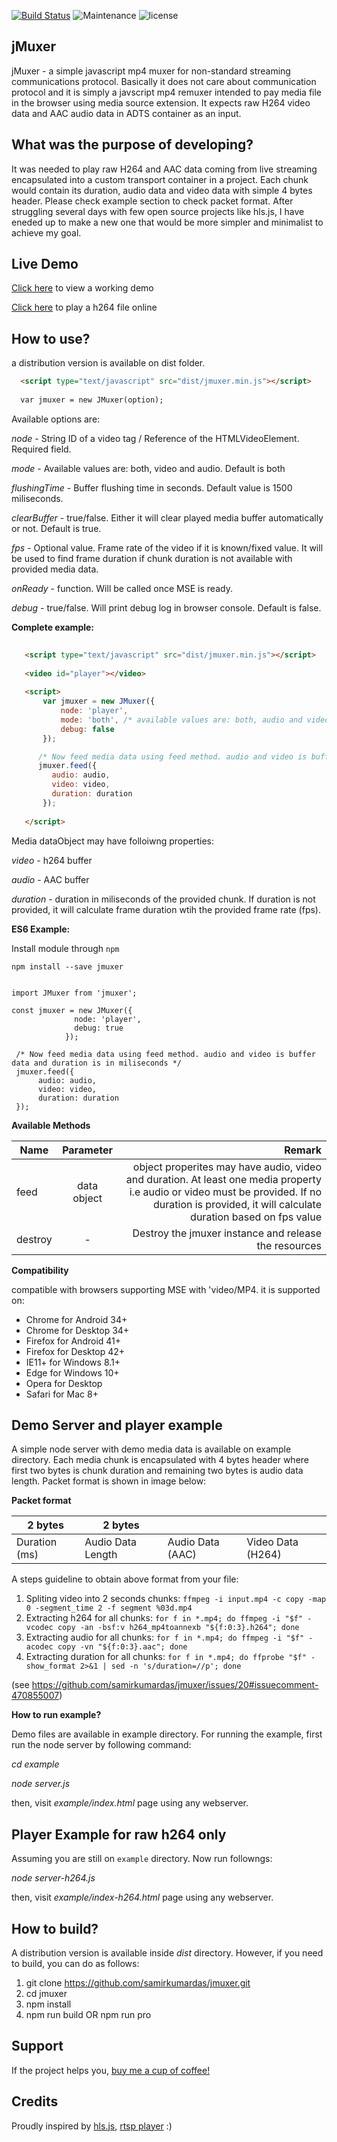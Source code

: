 [![Build Status](https://travis-ci.org/samirkumardas/jmuxer.svg?branch=master)](https://travis-ci.org/samirkumardas/jmuxer)
![Maintenance](https://img.shields.io/maintenance/yes/2020.svg)
![license](https://img.shields.io/github/license/mashape/apistatus.svg)

jMuxer
-------
jMuxer - a simple javascript mp4 muxer for non-standard streaming communications protocol. Basically it does not care about communication protocol and it is simply a javscript mp4 remuxer intended to pay media file in the browser using media source extension. It expects raw H264 video data and AAC audio data in ADTS container as an input.

What was the purpose of developing?
-------
It was needed to play raw H264 and AAC data coming from live streaming encapsulated into a custom transport container in a project. Each chunk would contain its duration, audio data and video data with simple 4 bytes header. Please check example section to check packet format. After struggling several days with few open source projects like hls.js, I have eneded up to make a new one that would be more simpler and minimalist to achieve my goal.

Live Demo
-------
[Click here](https://samirkumardas.github.io/jmuxer/) to view a working demo

[Click here](https://samirkumardas.github.io/jmuxer/h265_player.html) to play a h264 file online

How to use?
-------
   a distribution version is available on dist folder.
   
```html
  <script type="text/javascript" src="dist/jmuxer.min.js"></script>
  
  var jmuxer = new JMuxer(option);
```

Available options are:

*node* - String ID of a video tag / Reference of the HTMLVideoElement. Required field.   

*mode* - Available values are: both, video and audio. Default is both

*flushingTime* - Buffer flushing time in seconds. Default value is 1500 miliseconds.

*clearBuffer* - true/false. Either it will clear played media buffer automatically or not. Default is true. 

*fps* - Optional value. Frame rate of the video if it is known/fixed value. It will be used to find frame duration if chunk duration is not available with provided media data. 

*onReady* - function. Will be called once MSE is ready.

*debug* - true/false. Will print debug log in browser console. Default is false.

**Complete example:**

```html
   
   <script type="text/javascript" src="dist/jmuxer.min.js"></script>
   
   <video id="player"></video>
   
   <script>
       var jmuxer = new JMuxer({
           node: 'player',
           mode: 'both', /* available values are: both, audio and video */
           debug: false
       });

      /* Now feed media data using feed method. audio and video is buffer data and duration is in miliseconds */
      jmuxer.feed({
         audio: audio,
         video: video,
         duration: duration
       });
   
   </script>

```
Media dataObject may have folloiwng properties:

*video* - h264 buffer 

*audio* - AAC buffer

*duration* - duration in miliseconds of the provided chunk. If duration is not provided, it will calculate frame duration wtih the provided frame rate (fps).

**ES6 Example:**

Install module through `npm`

    npm install --save jmuxer

```

import JMuxer from 'jmuxer';

const jmuxer = new JMuxer({
              node: 'player',
              debug: true
            });
            
 /* Now feed media data using feed method. audio and video is buffer data and duration is in miliseconds */
 jmuxer.feed({
      audio: audio,
      video: video,
      duration: duration
 });

```

**Available Methods**

| Name        | Parameter           | Remark  |
| ------------- |:-------------:| -----:|
| feed      |  data object      |  object properites may have audio, video and duration. At least one media property i.e audio or video must be provided. If no duration is provided, it will calculate duration based on fps value |
| destroy | -      |    Destroy the jmuxer instance and release the resources |
  
 **Compatibility**
 
 compatible with browsers supporting MSE with 'video/MP4. it is supported on:

 * Chrome for Android 34+
 * Chrome for Desktop 34+
 * Firefox for Android 41+
 * Firefox for Desktop 42+
 * IE11+ for Windows 8.1+
 * Edge for Windows 10+
 * Opera for Desktop
 * Safari for Mac 8+

Demo Server and player example
-----------
A simple node server with demo media data is available on example directory. Each media chunk is encapsulated with 4 bytes header where first two bytes is chunk duration and remaining two bytes is audio data length. Packet format is shown in image below:

**Packet format**

|   2 bytes   |     2 bytes     |                |                 |
|-------------|-----------------|----------------|-----------------|
|Duration (ms)|Audio Data Length|Audio Data (AAC)|Video Data (H264)|

A steps guideline to obtain above format from your file:
1. Spliting video into 2 seconds chunks: `ffmpeg -i input.mp4 -c copy -map 0 -segment_time 2 -f segment %03d.mp4`
1. Extracting h264 for all chunks: `for f in *.mp4; do ffmpeg -i "$f" -vcodec copy -an -bsf:v h264_mp4toannexb "${f:0:3}.h264"; done`
1. Extracting audio for all chunks: `for f in *.mp4; do ffmpeg -i "$f" -acodec copy -vn "${f:0:3}.aac"; done`
1. Extracting duration for all chunks: `for f in *.mp4; do ffprobe "$f" -show_format 2>&1 | sed -n 's/duration=//p'; done`

(see https://github.com/samirkumardas/jmuxer/issues/20#issuecomment-470855007)

**How to run example?**

Demo files are available in example directory. For running the example, first run the node server by following command:

*cd example*

*node server.js*

then, visit *example/index.html* page using any webserver.

Player Example for raw h264 only
-----------
Assuming you are still on `example` directory. Now run followngs:

*node server-h264.js*

then, visit *example/index-h264.html* page using any webserver.

How to build?
---------

A distribution version is available inside *dist* directory. However, if you need to build, you can do as follows:

 1. git clone https://github.com/samirkumardas/jmuxer.git
 2. cd jmuxer
 3. npm install
 4. npm run build OR npm run pro

Support
-----------
If the project helps you, [buy me a cup of coffee!](https://www.paypal.com/cgi-bin/webscr?cmd=_donations&currency_code=USD&business=payment2ocm@gmail.com&item_name=donation%20for%20jMuxer)

Credits
-----------
Proudly inspired by [hls.js](https://github.com/video-dev/hls.js), [rtsp player](https://github.com/Streamedian/html5_rtsp_player) :) 
